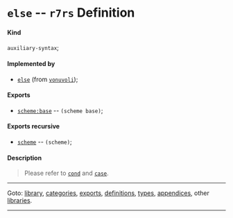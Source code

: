 

<a id='definition__r7rs__else'></a>

# `else` -- `r7rs` Definition


<a id='definition__r7rs__else__kind'></a>

#### Kind

`auxiliary-syntax`;


<a id='definition__r7rs__else__implemented-by'></a>

#### Implemented by

 * [`else`](../../vonuvoli/definitions/else.md#definition__vonuvoli__else) (from [`vonuvoli`](../../vonuvoli/_index.md#library__vonuvoli));


<a id='definition__r7rs__else__exports'></a>

#### Exports

 * [`scheme:base`](../../r7rs/exports/scheme_3a_base.md#export__r7rs__scheme_3a_base) -- `(scheme base)`;


<a id='definition__r7rs__else__exports-recursive'></a>

#### Exports recursive

 * [`scheme`](../../r7rs/exports/scheme.md#export__r7rs__scheme) -- `(scheme)`;


<a id='definition__r7rs__else__description'></a>

#### Description

> Please refer to [`cond`](../../r7rs/definitions/cond.md#definition__r7rs__cond) and [`case`](../../r7rs/definitions/case.md#definition__r7rs__case).

----

Goto: [library](../../r7rs/_index.md#library__r7rs), [categories](../../r7rs/categories/_index.md#toc__r7rs__categories), [exports](../../r7rs/exports/_index.md#toc__r7rs__exports), [definitions](../../r7rs/definitions/_index.md#toc__r7rs__definitions), [types](../../r7rs/types/_index.md#toc__r7rs__types), [appendices](../../r7rs/appendices/_index.md#toc__r7rs__appendices), other [libraries](../../_libraries.md#toc__libraries).

----

